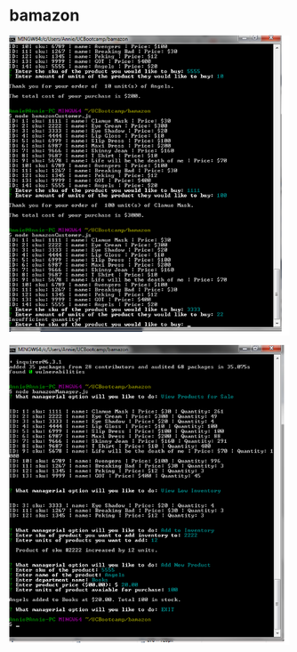 # bamazon

![alt-text](https://github.com/wanderblue/bamazon/blob/master/example1.png)

![alt-text](https://github.com/wanderblue/bamazon/blob/master/example2.png)
